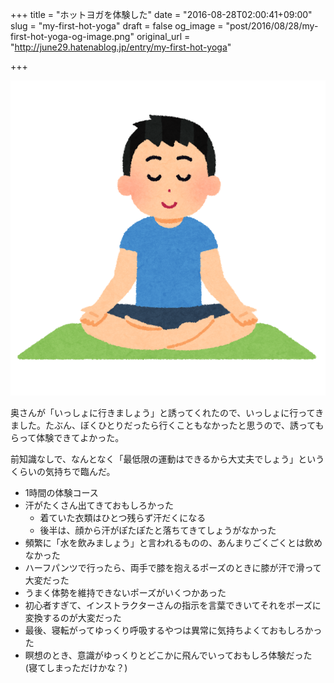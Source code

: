 +++
title = "ホットヨガを体験した"
date = "2016-08-28T02:00:41+09:00"
slug = "my-first-hot-yoga"
draft = false
og_image = "post/2016/08/28/my-first-hot-yoga-og-image.png"
original_url = "http://june29.hatenablog.jp/entry/my-first-hot-yoga"

+++

<p><span itemscope itemtype="http://schema.org/Photograph"><img src="/post/2016/08/28/my-first-hot-yoga-20160828015408.png" alt="f:id:june29:20160828015408p:plain" title="f:id:june29:20160828015408p:plain" class="hatena-fotolife" itemprop="image"></span></p>

<p>奥さんが「いっしょに行きましょう」と誘ってくれたので、いっしょに行ってきました。たぶん、ぼくひとりだったら行くこともなかったと思うので、誘ってもらって体験できてよかった。</p>

<p>前知識なしで、なんとなく「最低限の運動はできるから大丈夫でしょう」というくらいの気持ちで臨んだ。</p>

<ul>
<li>1時間の体験コース</li>
<li>汗がたくさん出てきておもしろかった

<ul>
<li>着ていた衣類はひとつ残らず汗だくになる</li>
<li>後半は、顔から汗がぽたぽたと落ちてきてしょうがなかった</li>
</ul>
</li>
<li>頻繁に「水を飲みましょう」と言われるものの、あんまりごくごくとは飲めなかった</li>
<li>ハーフパンツで行ったら、両手で膝を抱えるポーズのときに膝が汗で滑って大変だった</li>
<li>うまく体勢を維持できないポーズがいくつかあった</li>
<li>初心者すぎて、インストラクターさんの指示を言葉できいてそれをポーズに変換するのが大変だった</li>
<li>最後、寝転がってゆっくり呼吸するやつは異常に気持ちよくておもしろかった</li>
<li>瞑想のとき、意識がゆっくりとどこかに飛んでいっておもしろ体験だった (寝てしまっただけかな？)</li>
</ul>

